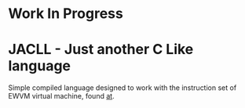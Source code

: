 # Work In Progress

# JACLL - Just another C Like language

Simple compiled language designed to work with the instruction set of EWVM virtual machine, found [at](https://ewvm.epl.di.uminho.pt/).
